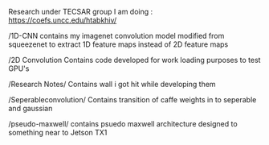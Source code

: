 Research under TECSAR group I am doing : https://coefs.uncc.edu/htabkhiv/

/1D-CNN contains my imagenet convolution model modified from squeezenet to extract 1D feature maps instead of 2D feature maps

/2D Convolution Contains code developed for work loading purposes to test GPU's

/Research Notes/ Contains wall i got hit while developing them 

/Seperableconvolution/ Contains  transition of caffe weights in to seperable and gaussian

/pseudo-maxwell/ contains psuedo maxwell architecture designed to something near to Jetson TX1

